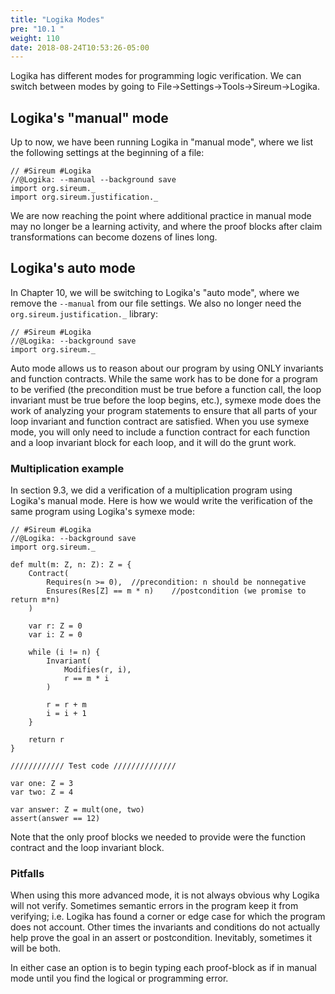 ```yaml
---
title: "Logika Modes"
pre: "10.1 "
weight: 110
date: 2018-08-24T10:53:26-05:00
---
```


Logika has different modes for programming logic verification. We can switch between modes by going to File->Settings->Tools->Sireum->Logika.

## Logika's "manual" mode

Up to now, we have been running Logika in "manual mode", where we list the following settings at the beginning of a file:

```text
// #Sireum #Logika
//@Logika: --manual --background save
import org.sireum._
import org.sireum.justification._
```

We are now reaching the point where additional practice in manual mode may no longer be a learning activity, and where the proof blocks after claim transformations can become dozens of lines long.

## Logika's auto mode

In Chapter 10, we will be switching to Logika's "auto mode", where we remove the `--manual` from our file settings. We also no longer need the `org.sireum.justification._` library:

```text
// #Sireum #Logika
//@Logika: --background save
import org.sireum._
```

Auto mode allows us to reason about our program by using ONLY invariants and function contracts. While the same work has to be done for a program to be verified (the precondition must be true before a function call, the loop invariant must be true before the loop begins, etc.), symexe mode does the work of analyzing your program statements to ensure that all parts of your loop invariant and function contract are satisfied. When you use symexe mode, you will only need to include a function contract for each function and a loop invariant block for each loop, and it will do the grunt work.

### Multiplication example

In section 9.3, we did a verification of a multiplication program using Logika's manual mode. Here is how we would write the verification of the same program using Logika's symexe mode:

```text
// #Sireum #Logika
//@Logika: --background save
import org.sireum._

def mult(m: Z, n: Z): Z = {
    Contract(
        Requires(n >= 0),  //precondition: n should be nonnegative
        Ensures(Res[Z] == m * n)    //postcondition (we promise to return m*n)
    )

    var r: Z = 0
    var i: Z = 0

    while (i != n) {
        Invariant(
            Modifies(r, i),
            r == m * i
        )

        r = r + m
        i = i + 1
    }

    return r
}

//////////// Test code //////////////

var one: Z = 3
var two: Z = 4

var answer: Z = mult(one, two)
assert(answer == 12)
```

Note that the only proof blocks we needed to provide were the function contract and the loop invariant block.

### Pitfalls

When using this more advanced mode, it is not always obvious why Logika will not verify. Sometimes semantic errors in the program keep it from verifying; i.e. Logika has found a corner or edge case for which the program does not account. Other times the invariants and conditions do not actually help prove the goal in an assert or postcondition. Inevitably, sometimes it will be both.

In either case an option is to begin typing each proof-block as if in manual mode until you find the logical or programming error.